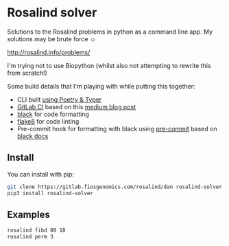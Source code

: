 # Rosalind solver

Solutions to the Rosalind problems in python as a command line app. My solutions
may be brute force :relaxed:

<http://rosalind.info/problems/>

I'm trying not to use Biopython (whilst also not attempting to rewrite this from
scratch!)

Some build details that I'm playing with while putting this together:

- CLI built [using Poetry & Typer]
- [GitLab CI] based on this [medium blog post]
- [black] for code formatting
- [flake8] for code linting
- Pre-commit hook for formatting with black using [pre-commit] based on
  [black docs]

## Install

You can install with pip:

```bash
git clone https://gitlab.fiosgenomics.com/rosalind/dan rosalind-solver
pip3 install rosalind-solver
```

## Examples

``` bash
rosalind fibd 80 18
rosalind perm 3
```

[using Poetry & Typer]: https://www.pluralsight.com/tech-blog/python-cli-utilities-with-poetry-and-typer/
[black]: https://black.readthedocs.io/en/stable/index.html
[flake8]: https://flake8.pycqa.org/en/latest/
[GitLab CI]: https://docs.gitlab.com/ee/ci/
[medium blog post]: https://medium.com/@paweldudzinski/python-applications-continuous-integration-with-poetry-and-gitlab-pipelines-ac539888251a
[pre-commit]: https://pre-commit.com/
[black docs]: https://black.readthedocs.io/en/stable/version_control_integration.html
